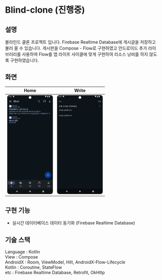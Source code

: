 # Blind-clone (진행중)

## 설명
블라인드 클론 프로젝트 입니다. Firebase Realtime Database에 게시글을 저장하고 불러 올 수 있습니다. 
게시판을 Compose - Flow로 구현하였고 안드로이드 추가 라이브러리를 사용하여 Flow를 앱 라이프 사이클에 맞게 구현하여 리소스 낭비를 하지 않도록 구현하였습니다.

## 화면
| Home                                    | Write                                    |
|-----------------------------------------|------------------------------------------|
| <img src="./images/home.png" width=150> | <img src="./images/write.png" width=150> |

## 구현 기능
- 실시간 데이터베이스 데이터 동기화 (Firebase Realtime Database)

## 기술 스택
Language : Kotlin <br>
View : Compose <br>
AndroidX : Room, ViewModel, Hilt, AndroidX-Flow-Lifecycle <br>
Kotlin : Coroutine, StateFlow <br>
etc : Firebase Realtime Database, Retrofit, OkHttp <br>
